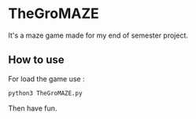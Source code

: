 # TheGroMAZE
It's a maze game made for my end of semester project.

## How to use
For load the game use :
```bash
python3 TheGroMAZE.py
```
Then have fun.
